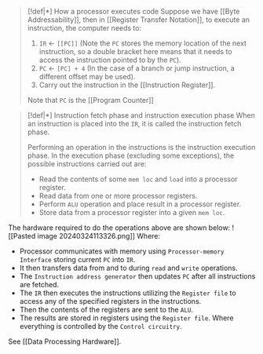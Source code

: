 
>[!def|*] How a processor executes code
>Suppose we have [[Byte Addressability]], then in [[Register Transfer Notation]], to execute an instruction, the computer needs to:
>1. `IR` $\leftarrow$ `[[PC]]` (Note the `PC` stores the memory location of the next instruction, so a double bracket here means that it needs to access the instruction pointed to by the `PC`).
>2. `PC` $\leftarrow$ `[PC] + 4` (In the case of a branch or jump instruction, a different offset may be used).
>3. Carry out the instruction in the [[Instruction Register]].
>
>Note that `PC` is the [[Program Counter]]

>[!def|*] Instruction fetch phase and instruction execution phase
>When an instruction is placed into the `IR`, it is called the instruction fetch phase. 
>
>Performing an operation in the instructions is the instruction execution phase. In the execution phase (excluding some exceptions), the possible instructions carried out are:
> - Read the contents of some `mem loc` and `load` into a processor register.
> - Read data from one or more processor registers.
> - Perform `ALU` operation and place result in a processor register.
> - Store data from a processor register into a given `mem loc`.

The hardware required to do the operations above are shown below:
![[Pasted image 20240324113326.png]]
Where:
- Processor communicates with memory using `Processor-memory Interface` storing current `PC` into `IR`.
- It then transfers data from and to during `read` and `write` operations.
- The `Instruction address generator` then updates `PC` after all instructions are fetched.
- The `IR` then executes the instructions utilizing the `Register file` to access any of the specified registers in the instructions.
- Then the contents of the registers are sent to the `ALU`. 
- The results are stored in registers using the `Register file`.
Where everything is controlled by the `Control circuitry`.

See [[Data Processing Hardware]]. 